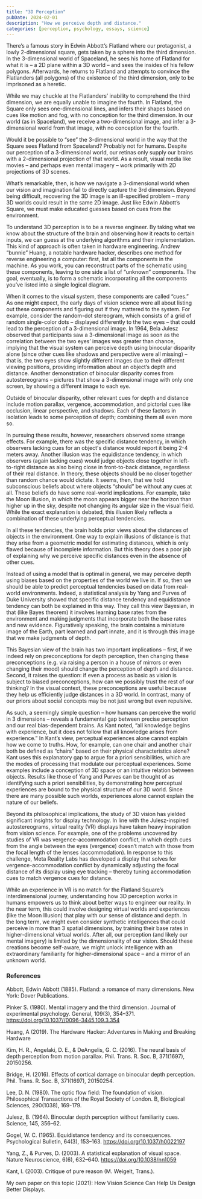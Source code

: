 ```yaml
---
title: "3D Perception"
pubDate: 2024-02-01
description: "How we perceive depth and distance."
categories: [perception, psychology, essays, science]
---
```


There’s a famous story in Edwin Abbott’s Flatland where our protagonist, a lowly 2-dimensional square, gets taken by a sphere into the third dimension. In the 3-dimensional world of Spaceland, he sees his home of Flatland for what it is – a 2D plane within a 3D world – and sees the insides of his fellow polygons. Afterwards, he returns to Flatland and attempts to convince the Flatlanders (all polygons) of the existence of the third dimension, only to be imprisoned as a heretic.  

While we may chuckle at the Flatlanders’ inability to comprehend the third dimension, we are equally unable to imagine the fourth. In Flatland, the Square only sees one-dimensional lines, and infers their shapes based on cues like motion and fog, with no conception for the third dimension. In our world (as in Spaceland), we receive a two-dimensional image, and infer a 3-dimensional world from that image, with no conception for the fourth.  

Would it be possible to “see” the 3-dimensional world in the way that the Square sees Flatland from Spaceland?  Probably not for humans. Despite our perception of a 3-dimensional world, our retinas only supply our brains with a 2-dimensional projection of that world. As a result, visual media like movies – and perhaps even mental imagery – work primarily with 2D projections of 3D scenes.  

What’s remarkable, then, is how we navigate a 3-dimensional world when our vision and imagination fail to directly capture the 3rd dimension. Beyond being difficult, recovering the 3D image is an ill-specified problem – many 3D worlds could result in the same 2D image. Just like Edwin Abbott’s Square, we must make educated guesses based on cues from the environment.  

To understand 3D perception is to be a reverse engineer. By taking what we know about the structure of the brain and observing how it reacts to certain inputs, we can guess at the underlying algorithms and their implementation. This kind of approach is often taken in hardware engineering. Andrew “bunnie” Huang, a notable hardware hacker, describes one method for reverse engineering a computer: first, list all the components in the machine. As you work, you can reconstruct parts of the schematic using these components, leaving to one side a list of “unknown” components. The goal, eventually, is to form a schematic incorporating all the components you’ve listed into a single logical diagram.  

When it comes to the visual system, these components are called “cues.” As one might expect, the early days of vision science were all about listing out these components and figuring out if they mattered to the system. For example, consider the random-dot stereogram, which consists of a grid of random single-color dots – displayed differently to the two eyes – that could lead to the perception of a 3-dimensional image. In 1964, Bela Julesz observed that participants saw a 3-dimensional image as soon as the correlation between the two eyes’ images was greater than chance, implying that the visual system can perceive depth using binocular disparity alone (since other cues like shadows and perspective were all missing) – that is, the two eyes show slightly different images due to their different viewing positions, providing information about an object’s depth and distance. Another demonstration of binocular disparity comes from autostereograms – pictures that show a 3-dimensional image with only one screen, by showing a different image to each eye.  

Outside of binocular disparity, other relevant cues for depth and distance include motion parallax, vergence, accommodation, and pictorial cues like occlusion, linear perspective, and shadows. Each of these factors in isolation leads to some perception of depth; combining them all even more so.  

In pursuing these results, however, researchers observed some strange effects. For example, there was the specific distance tendency, in which observers lacking cues for an object's distance would report it being 2-4 meters away. Another illusion was the equidistance tendency, in which observers (again lacking cues) would judge objects close together in left-to-right distance as also being close in front-to-back distance, regardless of their real distance. In theory, these objects should be no closer together than random chance would dictate. It seems, then, that we hold subconscious beliefs about where objects “should” be without any cues at all. These beliefs do have some real-world implications. For example, take the Moon illusion, in which the moon appears bigger near the horizon than higher up in the sky, despite not changing its angular size in the visual field. While the exact explanation is debated, this illusion likely reflects a combination of these underlying perceptual tendencies.  

In all these tendencies, the brain holds prior views about the distances of objects in the environment. One way to explain illusions of distance is that they arise from a geometric model for estimating distances, which is only flawed because of incomplete information. But this theory does a poor job of explaining why we perceive specific distances even in the absence of other cues.  

Instead of using a model that is optimal in general, we may perceive depth using biases based on the properties of the world we live in. If so, then we should be able to predict perceptual tendencies based on data from real-world environments. Indeed, a statistical analysis by Yang and Purves of Duke University showed that specific distance tendency and equidistance tendency can both be explained in this way. They call this view Bayesian, in that (like Bayes theorem) it involves learning base rates from the environment and making judgments that incorporate both the base rates and new evidence. Figuratively speaking, the brain contains a miniature image of the Earth, part learned and part innate, and it is through this image that we make judgments of depth.  

This Bayesian view of the brain has two important implications – first, if we indeed rely on preconceptions for depth perception, then changing these preconceptions (e.g. via raising a person in a house of mirrors or even changing their mood) should change the perception of depth and distance. Second, it raises the question: if even a process as basic as vision is subject to biased preconceptions, how can we possibly trust the rest of our thinking? In the visual context, these preconceptions are useful because they help us efficiently judge distances in a 3D world. In contrast, many of our priors about social concepts may be not just wrong but even repulsive.  

As such, a seemingly simple question – how humans can perceive the world in 3 dimensions – reveals a fundamental gap between precise perception and our real bias-dependent brains. As Kant noted, “all knowledge begins with experience, but it does not follow that all knowledge arises from experience.” In Kant’s view, perceptual experiences alone cannot explain how we come to truths. How, for example, can one chair and another chair both be defined as “chairs” based on their physical characteristics alone? Kant uses this explanatory gap to argue for a priori sensibilities, which are the modes of processing that modulate our perceptual experiences. Some examples include a conception of 3D space or an intuitive relation between objects. Results like those of Yang and Purves can be thought of as identifying such a priori sensibilities, by demonstrating how perceptual experiences are bound to the physical structure of our 3D world. Since there are many possible such worlds, experiences alone cannot explain the nature of our beliefs.  

Beyond its philosophical implications, the study of 3D vision has yielded significant insights for display technology. In line with the Julesz-inspired autostereograms, virtual reality (VR) displays have taken heavy inspiration from vision science. For example, one of the problems uncovered by studies of VR was vergence-accommodation conflict, in which depth cues from the angle between the eyes (vergence) doesn’t match with those from the focal length of the lenses (accommodation). In response to this challenge, Meta Reality Labs has developed a display that solves for vergence-accommodation conflict by dynamically adjusting the focal distance of its display using eye tracking – thereby tuning accommodation cues to match vergence cues for distance.  

While an experience in VR is no match for the Flatland Square’s interdimensional journey, understanding how 3D perception works in humans empowers us to think about better ways to engineer our reality. In the near term, this could involve designing virtual worlds and experiences (like the Moon Illusion) that play with our sense of distance and depth. In the long term, we might even consider synthetic intelligences that could perceive in more than 3 spatial dimensions, by training their base rates in higher-dimensional virtual worlds. After all, our perception (and likely our mental imagery) is limited by the dimensionality of our vision. Should these creations become self-aware, we might unlock intelligence with an extraordinary familiarity for higher-dimensional space – and a mirror of an unknown world.  

 

### References 

Abbott, Edwin Abbott (1885). Flatland: a romance of many dimensions. New York: Dover Publications. 

Pinker S. (1980). Mental imagery and the third dimension. Journal of experimental psychology. General, 109(3), 354–371. https://doi.org/10.1037//0096-3445.109.3.354 

Huang, A (2019). The Hardware Hacker: Adventures in Making and Breaking Hardware 

Kim, H. R., Angelaki, D. E., & DeAngelis, G. C. (2016). The neural basis of depth perception from motion parallax. Phil. Trans. R. Soc. B, 371(1697), 20150256. 

Bridge, H. (2016). Effects of cortical damage on binocular depth perception. Phil. Trans. R. Soc. B, 371(1697), 20150254. 

Lee, D. N. (1980). The optic flow field: The foundation of vision. Philosophical Transactions of the Royal Society of London. B, Biological Sciences, 290(1038), 169-179. 

Julesz, B. (1964). Binocular depth perception without familiarity cues. Science, 145, 356–62. 

Gogel, W. C. (1965). Equidistance tendency and its consequences. Psychological Bulletin, 64(3), 153–163. https://doi.org/10.1037/h0022197 

Yang, Z., & Purves, D. (2003). A statistical explanation of visual space. Nature Neuroscience, 6(6), 632–640. https://doi.org/10.1038/nn1059 

Kant, I. (2003). Critique of pure reason (M. Weigelt, Trans.). 

My own paper on this topic (2021): How Vision Science Can Help Us Design Better Displays.  